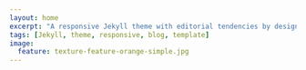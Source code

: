 ```yaml
---
layout: home
excerpt: "A responsive Jekyll theme with editorial tendencies by designer Michael Rose."
tags: [Jekyll, theme, responsive, blog, template]
image:
  feature: texture-feature-orange-simple.jpg
---
```

